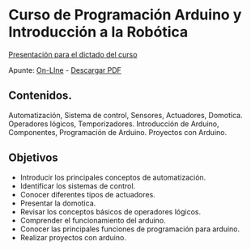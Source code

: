 # Curso de Programación Arduino y Introducción a la Robótica

[Presentación para el dictado del curso](https://goo.gl/VKMCUF)

Apunte: [On-LIne](https://github.com/MaraniMatias/curso-Arduino/blob/master/docs/apunte.md) - [Descargar PDF](https://github.com/MaraniMatias/curso-Arduino/raw/master/apunte.pdf)

## Contenidos.
Automatización, Sistema de control, Sensores, Actuadores, Domotica.
Operadores lógicos, Temporizadores.
Introducción de Arduino, Componentes, Programación de Arduino.
Proyectos con Arduino.

## Objetivos
  - Introducir los principales conceptos de automatización.
  - Identificar los sistemas de control.
  - Conocer diferentes tipos de actuadores.
  - Presentar la domotica.
  - Revisar los conceptos básicos de operadores lógicos.
  - Comprender el funcionamiento del arduino.
  - Conocer las principales funciones de programación para arduino.
  - Realizar proyectos con arduino.
